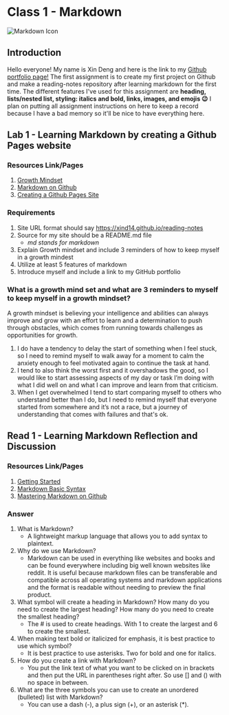 # Class 1 - Markdown

![Markdown Icon](https://upload.wikimedia.org/wikipedia/commons/d/d9/Markdown.png)

## Introduction

Hello everyone! My name is Xin Deng and here is the link to my [Github portfolio page!](https://github.com/xind14) The first assignment is to create my first project on Github and make a reading-notes repository after learning markdown for the first time. The different features I've used for this assignment are **heading, lists/nested list, styling: italics and bold, links, images, and emojis 😉** I plan on putting all assignment instructions on here to keep a record because I have a bad memory so it'll be nice to have everything here.

## Lab 1 - Learning Markdown by creating a Github Pages website

### Resources Link/Pages

1. [Growth Mindset](https://www.atlassian.com/blog/inside-atlassian/growth-mindset)
2. [Markdown on Github](https://docs.github.com/en/get-started/writing-on-github/getting-started-with-writing-and-formatting-on-github/basic-writing-and-formatting-syntax)
3. [Creating a Github Pages Site](https://docs.github.com/en/pages/getting-started-with-github-pages/creating-a-github-pages-site)

### Requirements

1. Site URL format should say https://xind14.github.io/reading-notes
2. Source for my site should be a README.md file
    - _md stands for markdown_
3. Explain Growth mindset and include 3 reminders of how to keep myself in a growth mindest
4. Utilize at least 5 features of markdown
5. Introduce myself and include a link to my GitHub portfolio

### What is a growth mind set and what are 3 reminders to myself to keep myself in a growth mindset?

A growth mindset is believing your intelligence and abilities can always improve and grow with an effort to learn and a determination to push through obstacles, which comes from running towards challenges as opportunities for growth.

1. I do have a tendency to delay the start of something when I feel stuck, so I need to remind myself to walk away for a moment to calm the anxiety enough to feel motivated again to continue the task at hand.
2. I tend to also think the worst first and it overshadows the good, so I would like to start assessing aspects of my day or task I’m doing with what I did well on and what I can improve and learn from that criticism.
3. When I get overwhelmed I tend to start comparing myself to others who understand better than I do, but I need to remind myself that everyone started from somewhere and it’s not a race, but a journey of understanding that comes with failures and that's ok.

## Read 1 - Learning Markdown Reflection and Discussion

### Resources Link/Pages

1. [Getting Started](https://www.markdownguide.org/getting-started/)
2. [Markdown Basic Syntax](https://www.markdownguide.org/basic-syntax/)
3. [Mastering Markdown on Github](https://docs.github.com/en/get-started/writing-on-github/getting-started-with-writing-and-formatting-on-github/basic-writing-and-formatting-syntax)

### Answer

1. What is Markdown?
   - A lightweight markup language that allows you to add syntax to plaintext.
2. Why do we use Markdown?
   - Markdown can be used in everything like websites and books and can be found everywhere including big well known websites like reddit. It is useful because markdown files can be transferable and compatible across all operating systems and markdown applications and the format is readable without needing to preview the final product.
3. What symbol will create a heading in Markdown? How many do you need to create the largest heading? How many do you need to create the smallest heading?
   - The # is used to create headings. With 1 to create the largest and 6 to create the smallest.
4. When making text bold or italicized for emphasis, it is best practice to use which symbol?
   - It is best practice to use asterisks. Two for bold and one for italics. 
5. How do you create a link with Markdown?
   - You put the link text of what you want to be clicked on in brackets and then put the URL in parentheses right after. So use [] and () with no space in between.
6. What are the three symbols you can use to create an unordered (bulleted) list with Markdown?
   - You can use a dash (-), a plus sign (+), or an asterisk (*).